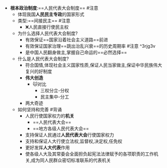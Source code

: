 - **根本政治制度**:==人民代表大会制度== #注意 
	- 体现我国**人民民主专政**的国家形式
	- 类型:==间接民主== #注意
		- ❌人民直接行使民主权
	- 为什么选择人民代表大会制度?
		- 有效保证==国家沿着社会主义道路==前进
		- 有效保证国家治理==跳出治乱兴衰==的历史周期率 #注意 ^3rjg3v
		- 是中国人民翻身做主,掌握自己命运的==必然选择==
	- 什么是人民代表大会制度?
		- 符合国情,体现社会主义国家性质,保证人民当家做主,保证中华民族伟大复兴的好制度
		- **伟大创造**
			- 🐱对比
				- 三权分立-分权
				- 民主集中-分工
		- 两大奇迹
	- 如何坚持和完善 #背诵
		- 人民行使国家权力的**机关**
			- ==人民代表大会==
			- ==地方各级人民代表大会== 
		- 支持保证人民通过**人民代表大会**行使国家权力
		- 支持和保证人大行使立法权,监督权,决定权,任免权
		- 更好发挥**人大代表**作用
		- 使各级人大及其常委会全面担负起宪法法律赋予的各项职责的工作机关,成为同人民群众密切标准联系的代表机关